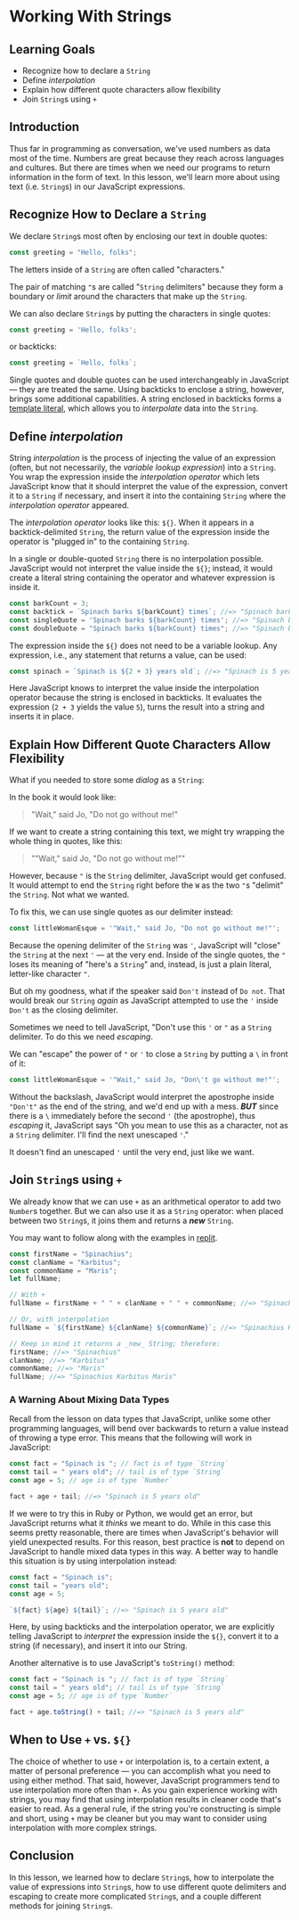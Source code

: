 # Working With Strings

## Learning Goals

- Recognize how to declare a `String`
- Define _interpolation_
- Explain how different quote characters allow flexibility
- Join `String`s using `+`

## Introduction

Thus far in programming as conversation, we've used numbers as data most of the
time. Numbers are great because they reach across languages and cultures. But
there are times when we need our programs to return information in the form of
text. In this lesson, we'll learn more about using text (i.e. `String`s) in our
JavaScript expressions.

## Recognize How to Declare a `String`

We declare `String`s most often by enclosing our text in double quotes:

```js
const greeting = "Hello, folks";
```

The letters inside of a `String` are often called "characters."

The pair of matching `"`s are called "`String` delimiters" because they form a
boundary or _limit_ around the characters that make up the `String`.

We can also declare `String`s by putting the characters in single quotes:

```js
const greeting = 'Hello, folks';
```

or backticks:

```js
const greeting = `Hello, folks`;
```

Single quotes and double quotes can be used interchangeably in JavaScript — they
are treated the same. Using backticks to enclose a string, however, brings some
additional capabilities. A string enclosed in backticks forms a
[template literal](https://developer.mozilla.org/en-US/docs/Web/JavaScript/Reference/Template_literals),
which allows you to _interpolate_ data into the `String`.

## Define _interpolation_

String _interpolation_ is the process of injecting the value of an expression
(often, but not necessarily, the _variable lookup expression_) into a `String`.
You wrap the expression inside the _interpolation operator_ which lets
JavaScript know that it should interpret the value of the expression, convert it
to a `String` if necessary, and insert it into the containing `String` where the
_interpolation operator_ appeared.

The _interpolation operator_ looks like this: `${}`. When it appears in a
backtick-delimited `String`, the return value of the expression inside the
operator is "plugged in" to the containing `String`.

In a single or double-quoted `String` there is no interpolation possible.
JavaScript would not interpret the value inside the `${}`; instead, it would
create a literal string containing the operator and whatever expression is
inside it.

```js
const barkCount = 3;
const backtick = `Spinach barks ${barkCount} times`; //=> "Spinach barks 3 times"
const singleQuote = 'Spinach barks ${barkCount} times'; //=> "Spinach barks ${barkCount} times"
const doubleQuote = "Spinach barks ${barkCount} times"; //=> "Spinach barks ${barkCount} times"
```

The expression inside the `${}` does not need to be a variable lookup. Any
expression, i.e., any statement that returns a value, can be used:

```js
const spinach = `Spinach is ${2 + 3} years old`; //=> "Spinach is 5 years old"
```

Here JavaScript knows to interpret the value inside the interpolation operator
because the string is enclosed in backticks. It evaluates the expression
(`2 + 3` yields the value `5`), turns the result into a string and inserts it in
place.

## Explain How Different Quote Characters Allow Flexibility

What if you needed to store some _dialog_ as a `String`:

In the book it would look like:

> "Wait," said Jo, "Do not go without me!"

If we want to create a string containing this text, we might try wrapping the
whole thing in quotes, like this:

> ""Wait," said Jo, "Do not go without me!""

However, because `"` is the `String` delimiter, JavaScript would get confused.
It would attempt to end the `String` right before the `W` as the two `"`s
"delimit" the `String`. Not what we wanted.

To fix this, we can use single quotes as our delimiter instead:

```js
const littleWomanEsque = '"Wait," said Jo, "Do not go without me!"';
```

Because the opening delimiter of the `String` was `'`, JavaScript will "close"
the `String` at the next `'` — at the very end. Inside of the single quotes, the
`"` loses its meaning of "here's a `String`" and, instead, is just a plain
literal, letter-like character `"`.

But oh my goodness, what if the speaker said `Don't` instead of `Do not`. That
would break our `String` _again_ as JavaScript attempted to use the `'` inside
`Don't` as the closing delimiter.

Sometimes we need to tell JavaScript, "Don't use this `'` or `"` as a `String`
delimiter. To do this we need _escaping_.

We can "escape" the power of `"` or `'` to close a `String` by putting a `\` in
front of it:

```js
const littleWomanEsque = '"Wait," said Jo, "Don\'t go without me!"';
```

Without the backslash, JavaScript would interpret the apostrophe inside
`"Don't"` as the end of the string, and we'd end up with a mess. **_BUT_** since
there is a `\` immediately before the second `'` (the apostrophe), thus
_escaping_ it, JavaScript says "Oh you mean to use this as a character, not as a
`String` delimiter. I'll find the next unescaped `'`."

It doesn't find an unescaped `'` until the very end, just like we want.

## Join `String`s using `+`

We already know that we can use `+` as an arithmetical operator to add two
`Number`s together. But we can also use it as a `String` operator: when placed
between two `String`s, it joins them and returns a **_new_** `String`.

You may want to follow along with the examples in
[replit](https://replit.com/languages/javascript).

```js
const firstName = "Spinachius";
const clanName = "Karbitus";
const commonName = "Maris";
let fullName;

// With +
fullName = firstName + " " + clanName + " " + commonName; //=> "Spinachius Karbitus Maris"

// Or, with interpolation
fullName = `${firstName} ${clanName} ${commonName}`; //=> "Spinachius Karbitus Maris"

// Keep in mind it returns a _new_ String; therefore:
firstName; //=> "Spinachius"
clanName; //=> "Karbitus"
commonName; //=> "Maris"
fullName; //=> "Spinachius Karbitus Maris"
```

### A Warning About Mixing Data Types

Recall from the lesson on data types that JavaScript, unlike some other
programming languages, will bend over backwards to return a value instead of
throwing a type error. This means that the following will work in JavaScript:

```js
const fact = "Spinach is "; // fact is of type `String`
const tail = " years old"; // tail is of type `String`
const age = 5; // age is of type `Number`

fact + age + tail; //=> "Spinach is 5 years old"
```

If we were to try this in Ruby or Python, we would get an error, but JavaScript
returns what it _thinks_ we meant to do. While in this case this seems pretty
reasonable, there are times when JavaScript's behavior will yield unexpected
results. For this reason, best practice is **not** to depend on JavaScript to
handle mixed data types in this way. A better way to handle this situation is by
using interpolation instead:

```js
const fact = "Spinach is";
const tail = "years old";
const age = 5;

`${fact} ${age} ${tail}`; //=> "Spinach is 5 years old"
```

Here, by using backticks and the interpolation operator, we are explicitly
telling JavaScript to _interpret_ the expression inside the `${}`, convert it to
a string (if necessary), and insert it into our String.

Another alternative is to use JavaScript's `toString()` method:

```js
const fact = "Spinach is "; // fact is of type `String`
const tail = " years old"; // tail is of type `String`
const age = 5; // age is of type `Number`

fact + age.toString() + tail; //=> "Spinach is 5 years old"
```

## When to Use `+` vs. `${}`

The choice of whether to use `+` or interpolation is, to a certain extent, a
matter of personal preference — you can accomplish what you need to using either
method. That said, however, JavaScript programmers tend to use interpolation
more often than `+`. As you gain experience working with strings, you may find
that using interpolation results in cleaner code that's easier to read. As a
general rule, if the string you're constructing is simple and short, using `+`
may be cleaner but you may want to consider using interpolation with more
complex strings.

## Conclusion

In this lesson, we learned how to declare `String`s, how to interpolate the
value of expressions into `String`s, how to use different quote delimiters and
escaping to create more complicated `String`s, and a couple different methods
for joining `String`s.
